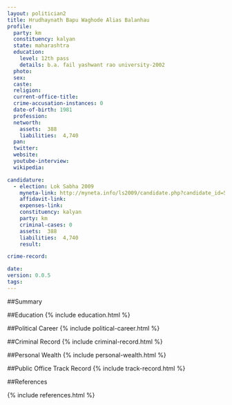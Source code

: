 ```yaml
---
layout: politician2
title: Hrudhaynath Bapu Waghode Alias Balanhau
profile: 
  party: km
  constituency: kalyan
  state: maharashtra
  education: 
    level: 12th pass
    details: b.a. fail yashwant rao university-2002
  photo: 
  sex: 
  caste: 
  religion: 
  current-office-title: 
  crime-accusation-instances: 0
  date-of-birth: 1981
  profession: 
  networth: 
    assets:  388
    liabilities:  4,740
  pan: 
  twitter: 
  website: 
  youtube-interview: 
  wikipedia: 

candidature: 
  - election: Lok Sabha 2009
    myneta-link: http://myneta.info/ls2009/candidate.php?candidate_id=5332
    affidavit-link: 
    expenses-link: 
    constituency: kalyan 
    party: km
    criminal-cases: 0
    assets:  388
    liabilities:  4,740
    result:  

crime-record: 

date: 
version: 0.0.5
tags: 
---
```

##Summary


##Education
{% include education.html %}


##Political Career
{% include political-career.html %}


##Criminal Record
{% include criminal-record.html %}


##Personal Wealth
{% include personal-wealth.html %}


##Public Office Track Record
{% include track-record.html %}


##References


{% include references.html %}
